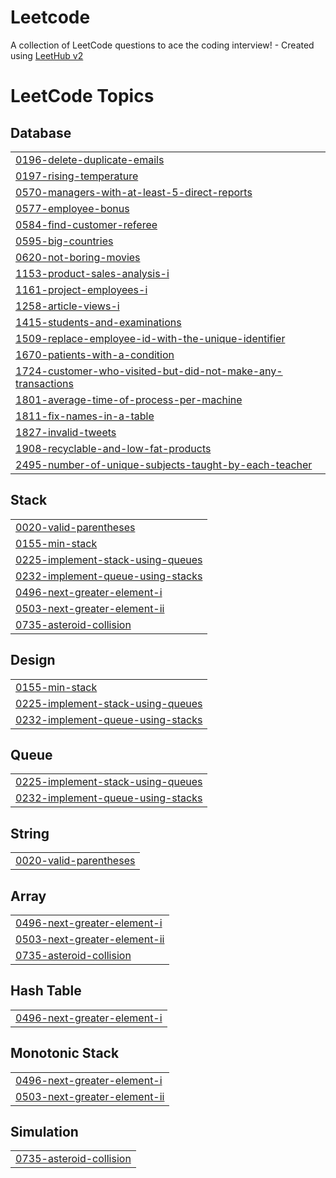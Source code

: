 # Leetcode
A collection of LeetCode questions to ace the coding interview! - Created using [LeetHub v2](https://github.com/arunbhardwaj/LeetHub-2.0)

<!---LeetCode Topics Start-->
# LeetCode Topics
## Database
|  |
| ------- |
| [0196-delete-duplicate-emails](https://github.com/Yaswanthrangu/Leetcode/tree/master/0196-delete-duplicate-emails) |
| [0197-rising-temperature](https://github.com/Yaswanthrangu/Leetcode/tree/master/0197-rising-temperature) |
| [0570-managers-with-at-least-5-direct-reports](https://github.com/Yaswanthrangu/Leetcode/tree/master/0570-managers-with-at-least-5-direct-reports) |
| [0577-employee-bonus](https://github.com/Yaswanthrangu/Leetcode/tree/master/0577-employee-bonus) |
| [0584-find-customer-referee](https://github.com/Yaswanthrangu/Leetcode/tree/master/0584-find-customer-referee) |
| [0595-big-countries](https://github.com/Yaswanthrangu/Leetcode/tree/master/0595-big-countries) |
| [0620-not-boring-movies](https://github.com/Yaswanthrangu/Leetcode/tree/master/0620-not-boring-movies) |
| [1153-product-sales-analysis-i](https://github.com/Yaswanthrangu/Leetcode/tree/master/1153-product-sales-analysis-i) |
| [1161-project-employees-i](https://github.com/Yaswanthrangu/Leetcode/tree/master/1161-project-employees-i) |
| [1258-article-views-i](https://github.com/Yaswanthrangu/Leetcode/tree/master/1258-article-views-i) |
| [1415-students-and-examinations](https://github.com/Yaswanthrangu/Leetcode/tree/master/1415-students-and-examinations) |
| [1509-replace-employee-id-with-the-unique-identifier](https://github.com/Yaswanthrangu/Leetcode/tree/master/1509-replace-employee-id-with-the-unique-identifier) |
| [1670-patients-with-a-condition](https://github.com/Yaswanthrangu/Leetcode/tree/master/1670-patients-with-a-condition) |
| [1724-customer-who-visited-but-did-not-make-any-transactions](https://github.com/Yaswanthrangu/Leetcode/tree/master/1724-customer-who-visited-but-did-not-make-any-transactions) |
| [1801-average-time-of-process-per-machine](https://github.com/Yaswanthrangu/Leetcode/tree/master/1801-average-time-of-process-per-machine) |
| [1811-fix-names-in-a-table](https://github.com/Yaswanthrangu/Leetcode/tree/master/1811-fix-names-in-a-table) |
| [1827-invalid-tweets](https://github.com/Yaswanthrangu/Leetcode/tree/master/1827-invalid-tweets) |
| [1908-recyclable-and-low-fat-products](https://github.com/Yaswanthrangu/Leetcode/tree/master/1908-recyclable-and-low-fat-products) |
| [2495-number-of-unique-subjects-taught-by-each-teacher](https://github.com/Yaswanthrangu/Leetcode/tree/master/2495-number-of-unique-subjects-taught-by-each-teacher) |
## Stack
|  |
| ------- |
| [0020-valid-parentheses](https://github.com/Yaswanthrangu/Leetcode/tree/master/0020-valid-parentheses) |
| [0155-min-stack](https://github.com/Yaswanthrangu/Leetcode/tree/master/0155-min-stack) |
| [0225-implement-stack-using-queues](https://github.com/Yaswanthrangu/Leetcode/tree/master/0225-implement-stack-using-queues) |
| [0232-implement-queue-using-stacks](https://github.com/Yaswanthrangu/Leetcode/tree/master/0232-implement-queue-using-stacks) |
| [0496-next-greater-element-i](https://github.com/Yaswanthrangu/Leetcode/tree/master/0496-next-greater-element-i) |
| [0503-next-greater-element-ii](https://github.com/Yaswanthrangu/Leetcode/tree/master/0503-next-greater-element-ii) |
| [0735-asteroid-collision](https://github.com/Yaswanthrangu/Leetcode/tree/master/0735-asteroid-collision) |
## Design
|  |
| ------- |
| [0155-min-stack](https://github.com/Yaswanthrangu/Leetcode/tree/master/0155-min-stack) |
| [0225-implement-stack-using-queues](https://github.com/Yaswanthrangu/Leetcode/tree/master/0225-implement-stack-using-queues) |
| [0232-implement-queue-using-stacks](https://github.com/Yaswanthrangu/Leetcode/tree/master/0232-implement-queue-using-stacks) |
## Queue
|  |
| ------- |
| [0225-implement-stack-using-queues](https://github.com/Yaswanthrangu/Leetcode/tree/master/0225-implement-stack-using-queues) |
| [0232-implement-queue-using-stacks](https://github.com/Yaswanthrangu/Leetcode/tree/master/0232-implement-queue-using-stacks) |
## String
|  |
| ------- |
| [0020-valid-parentheses](https://github.com/Yaswanthrangu/Leetcode/tree/master/0020-valid-parentheses) |
## Array
|  |
| ------- |
| [0496-next-greater-element-i](https://github.com/Yaswanthrangu/Leetcode/tree/master/0496-next-greater-element-i) |
| [0503-next-greater-element-ii](https://github.com/Yaswanthrangu/Leetcode/tree/master/0503-next-greater-element-ii) |
| [0735-asteroid-collision](https://github.com/Yaswanthrangu/Leetcode/tree/master/0735-asteroid-collision) |
## Hash Table
|  |
| ------- |
| [0496-next-greater-element-i](https://github.com/Yaswanthrangu/Leetcode/tree/master/0496-next-greater-element-i) |
## Monotonic Stack
|  |
| ------- |
| [0496-next-greater-element-i](https://github.com/Yaswanthrangu/Leetcode/tree/master/0496-next-greater-element-i) |
| [0503-next-greater-element-ii](https://github.com/Yaswanthrangu/Leetcode/tree/master/0503-next-greater-element-ii) |
## Simulation
|  |
| ------- |
| [0735-asteroid-collision](https://github.com/Yaswanthrangu/Leetcode/tree/master/0735-asteroid-collision) |
<!---LeetCode Topics End-->